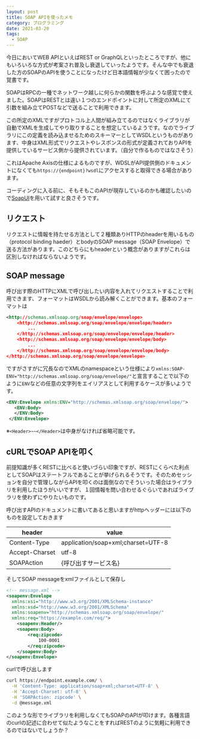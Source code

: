 ```yaml
---
layout: post
title: SOAP APIを使ったメモ
category: プログラミング
date: 2021-03-20
tags:
  - SOAP
---
```


今日においてWEB APIといえばREST or GraphQLといったところですが、他にもいろいろな方式が考案され普及し衰退していったようです。そんな中でも衰退した方のSOAPのAPIを使うことになったけど日本語情報が少なくて困ったので覚書です。

SOAPはRPCの一種でネットワーク越しに何らかの関数を呼ぶような感覚で使えました。SOAPはRESTとは違い１つのエンドポイントに対して所定のXMLにて引数を組み立てPOSTなどで送ることで利用できます。

この所定のXMLですがプロトコル上人間が組み立てるのではなくライブラリが自動でXMLを生成してやり取りすることを想定しているようです。なのでライブラリにこの定義を読み込ませるためのスキーマーとしてWSDLというものがあります、中身はXML形式でリクエストやレスポンスの形式が定義されておりAPIを提供しているサービス側から提供されています。（自分で作るものではなさそう）

これはApache Axisの仕様によるものですが、WDSLがAPI提供側のドキュメントになくても`https://{endpoint}?wsdl`にアクセスすると取得できる場合があります。

コーディングに入る前に、そもそもこのAPIが現存しているのかも確認したいので[SoapUI](https://www.soapui.org/)を用いて試すと良さそうです。

## リクエスト

リクエストに情報を持たせる方法として２種類ありHTTPのheaderを用いるもの（protocol binding haeder）とbodyのSOAP message（SOAP Envelope）で送る方法があります。このどちらにもheaderという概念がありますがこれらは区別しなければならないようです。

## SOAP message

呼び出す際のHTTPにXMLで呼び出したい内容を入れてリクエストすることで利用できます、フォーマットはWSDLから読み解くことができます。基本のフォーマットは

```xml
<http://schemas.xmlsoap.org/soap/envelope/envelope>
    <http://schemas.xmlsoap.org/soap/envelope/envelope/header>
        ...
    </http://schemas.xmlsoap.org/soap/envelope/envelope/header>
    <http://schemas.xmlsoap.org/soap/envelope/envelope/body>
        ...
    </http://schemas.xmlsoap.org/soap/envelope/envelope/body>
</http://schemas.xmlsoap.org/soap/envelope/envelope>
```

ですがさすがに冗長なのでXMLのnamespaceという仕様により`xmlns:SOAP-ENV="http://schemas.xmlsoap.org/soap/envelope/"`と宣言することで以下のように`ENV`などの任意の文字列をエイリアスとして利用するケースが多いようです。

```xml
<ENV:Envelope xmlns:ENV="http://schemas.xmlsoap.org/soap/envelope/">
   <ENV:Body>
   </ENV:Body>
 </ENV:Envelope>
```

※`<Header>~~</Header>`は中身がなければ省略可能です。

## cURLでSOAP APIを叩く

前提知識が多くRESTに比べると使いづらい印象ですが、RESTにくらべた利点としてSOAPはステートフルであることが挙げられるそうです。そのためセッションを自分で管理しながらAPIを叩くのは面倒なのでそういった場合はライブラリを利用したほうがいいですが、１回情報を問い合わせるぐらいであればライブラリを使わずにやりたいものです。

呼び出すAPIのドキュメントに書いてあると思いますがhttpヘッダーには以下のものを設定しておきます

| header         | value                              |
| -------------- | ---------------------------------- |
| Content-Type   | application/soap+xml;charset=UTF-8 |
| Accept-Charset | utf-8                              |
| SOAPAction     | {呼び出すサービス名}               |

そしてSOAP messageをxmlファイルとして保存し

```xml
<!-- message.xml -->
<soapenv:Envelope
  xmlns:xsi="http://www.w3.org/2001/XMLSchema-instance"
  xmlns:xsd="http://www.w3.org/2001/XMLSchema"
  xmlns:soapenv="http://schemas.xmlsoap.org/soap/envelope/"
  xmlns:req="https://example.com/req/">
    <soapenv:Header/>
    <soapenv:Body>
        <req:zipcode>
            100-0001
        </req:zipcode>
    </soapenv:Body>
</soapenv:Envelope>
```

curlで呼び出します

```bash
curl https://endpoint.example.com/ \
  -H 'Content-Type: application/soap+xml;charset=UTF-8' \
  -H 'Accept-Charset: utf-8' \
  -H 'SOAPAction: zipcode' \
  -d @message.xml
```

このような形でライブラリを利用しなくてもSOAPのAPIが叩けます。各種言語のcurlの記述に合わせて似たようなことをすればRESTのように気軽に利用できるのではないでしょうか？
